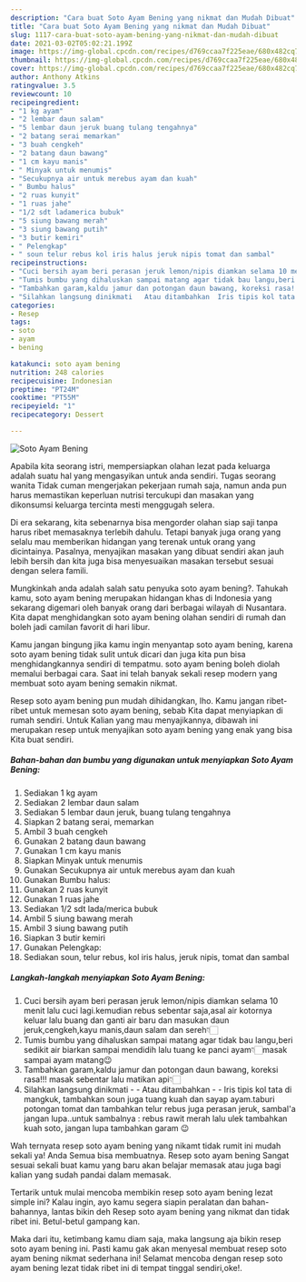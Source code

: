 ```yaml
---
description: "Cara buat Soto Ayam Bening yang nikmat dan Mudah Dibuat"
title: "Cara buat Soto Ayam Bening yang nikmat dan Mudah Dibuat"
slug: 1117-cara-buat-soto-ayam-bening-yang-nikmat-dan-mudah-dibuat
date: 2021-03-02T05:02:21.199Z
image: https://img-global.cpcdn.com/recipes/d769ccaa7f225eae/680x482cq70/soto-ayam-bening-foto-resep-utama.jpg
thumbnail: https://img-global.cpcdn.com/recipes/d769ccaa7f225eae/680x482cq70/soto-ayam-bening-foto-resep-utama.jpg
cover: https://img-global.cpcdn.com/recipes/d769ccaa7f225eae/680x482cq70/soto-ayam-bening-foto-resep-utama.jpg
author: Anthony Atkins
ratingvalue: 3.5
reviewcount: 10
recipeingredient:
- "1 kg ayam"
- "2 lembar daun salam"
- "5 lembar daun jeruk buang tulang tengahnya"
- "2 batang serai memarkan"
- "3 buah cengkeh"
- "2 batang daun bawang"
- "1 cm kayu manis"
- " Minyak untuk menumis"
- "Secukupnya air untuk merebus ayam dan kuah"
- " Bumbu halus"
- "2 ruas kunyit"
- "1 ruas jahe"
- "1/2 sdt ladamerica bubuk"
- "5 siung bawang merah"
- "3 siung bawang putih"
- "3 butir kemiri"
- " Pelengkap"
- " soun telur rebus kol iris halus jeruk nipis tomat dan sambal"
recipeinstructions:
- "Cuci bersih ayam beri perasan jeruk lemon/nipis diamkan selama 10 menit lalu cuci lagi.kemudian rebus sebentar saja,asal air kotornya keluar lalu buang dan ganti air baru dan masukan daun jeruk,cengkeh,kayu manis,daun salam dan sereh👇🏻"
- "Tumis bumbu yang dihaluskan sampai matang agar tidak bau langu,beri sedikit air biarkan sampai mendidih lalu tuang ke panci ayam👇🏻masak sampai ayam matang😉"
- "Tambahkan garam,kaldu jamur dan potongan daun bawang, koreksi rasa!!! masak sebentar lalu matikan api👇🏻"
- "Silahkan langsung dinikmati   Atau ditambahkan  Iris tipis kol tata di mangkuk, tambahkan soun juga tuang kuah dan sayap ayam.taburi potongan tomat dan tambahkan telur rebus juga perasan jeruk, sambal&#39;a jangan lupa..untuk sambalnya : rebus rawit merah lalu ulek tambahkan kuah soto, jangan lupa tambahkan garam 😉"
categories:
- Resep
tags:
- soto
- ayam
- bening

katakunci: soto ayam bening 
nutrition: 248 calories
recipecuisine: Indonesian
preptime: "PT24M"
cooktime: "PT55M"
recipeyield: "1"
recipecategory: Dessert

---
```



![Soto Ayam Bening](https://img-global.cpcdn.com/recipes/d769ccaa7f225eae/680x482cq70/soto-ayam-bening-foto-resep-utama.jpg)

Apabila kita seorang istri, mempersiapkan olahan lezat pada keluarga adalah suatu hal yang mengasyikan untuk anda sendiri. Tugas seorang  wanita Tidak cuman mengerjakan pekerjaan rumah saja, namun anda pun harus memastikan keperluan nutrisi tercukupi dan masakan yang dikonsumsi keluarga tercinta mesti menggugah selera.

Di era  sekarang, kita sebenarnya bisa mengorder olahan siap saji tanpa harus ribet memasaknya terlebih dahulu. Tetapi banyak juga orang yang selalu mau memberikan hidangan yang terenak untuk orang yang dicintainya. Pasalnya, menyajikan masakan yang dibuat sendiri akan jauh lebih bersih dan kita juga bisa menyesuaikan masakan tersebut sesuai dengan selera famili. 



Mungkinkah anda adalah salah satu penyuka soto ayam bening?. Tahukah kamu, soto ayam bening merupakan hidangan khas di Indonesia yang sekarang digemari oleh banyak orang dari berbagai wilayah di Nusantara. Kita dapat menghidangkan soto ayam bening olahan sendiri di rumah dan boleh jadi camilan favorit di hari libur.

Kamu jangan bingung jika kamu ingin menyantap soto ayam bening, karena soto ayam bening tidak sulit untuk dicari dan juga kita pun bisa menghidangkannya sendiri di tempatmu. soto ayam bening boleh diolah memalui berbagai cara. Saat ini telah banyak sekali resep modern yang membuat soto ayam bening semakin nikmat.

Resep soto ayam bening pun mudah dihidangkan, lho. Kamu jangan ribet-ribet untuk memesan soto ayam bening, sebab Kita dapat menyiapkan di rumah sendiri. Untuk Kalian yang mau menyajikannya, dibawah ini merupakan resep untuk menyajikan soto ayam bening yang enak yang bisa Kita buat sendiri.

<!--inarticleads1-->

##### Bahan-bahan dan bumbu yang digunakan untuk menyiapkan Soto Ayam Bening:

1. Sediakan 1 kg ayam
1. Sediakan 2 lembar daun salam
1. Sediakan 5 lembar daun jeruk, buang tulang tengahnya
1. Siapkan 2 batang serai, memarkan
1. Ambil 3 buah cengkeh
1. Gunakan 2 batang daun bawang
1. Gunakan 1 cm kayu manis
1. Siapkan  Minyak untuk menumis
1. Gunakan Secukupnya air untuk merebus ayam dan kuah
1. Gunakan  Bumbu halus:
1. Gunakan 2 ruas kunyit
1. Gunakan 1 ruas jahe
1. Sediakan 1/2 sdt lada/merica bubuk
1. Ambil 5 siung bawang merah
1. Ambil 3 siung bawang putih
1. Siapkan 3 butir kemiri
1. Gunakan  Pelengkap:
1. Sediakan  soun, telur rebus, kol iris halus, jeruk nipis, tomat dan sambal




<!--inarticleads2-->

##### Langkah-langkah menyiapkan Soto Ayam Bening:

1. Cuci bersih ayam beri perasan jeruk lemon/nipis diamkan selama 10 menit lalu cuci lagi.kemudian rebus sebentar saja,asal air kotornya keluar lalu buang dan ganti air baru dan masukan daun jeruk,cengkeh,kayu manis,daun salam dan sereh👇🏻
1. Tumis bumbu yang dihaluskan sampai matang agar tidak bau langu,beri sedikit air biarkan sampai mendidih lalu tuang ke panci ayam👇🏻masak sampai ayam matang😉
1. Tambahkan garam,kaldu jamur dan potongan daun bawang, koreksi rasa!!! masak sebentar lalu matikan api👇🏻
1. Silahkan langsung dinikmati  -  - Atau ditambahkan -  - Iris tipis kol tata di mangkuk, tambahkan soun juga tuang kuah dan sayap ayam.taburi potongan tomat dan tambahkan telur rebus juga perasan jeruk, sambal&#39;a jangan lupa..untuk sambalnya : rebus rawit merah lalu ulek tambahkan kuah soto, jangan lupa tambahkan garam 😉




Wah ternyata resep soto ayam bening yang nikamt tidak rumit ini mudah sekali ya! Anda Semua bisa membuatnya. Resep soto ayam bening Sangat sesuai sekali buat kamu yang baru akan belajar memasak atau juga bagi kalian yang sudah pandai dalam memasak.

Tertarik untuk mulai mencoba membikin resep soto ayam bening lezat simple ini? Kalau ingin, ayo kamu segera siapin peralatan dan bahan-bahannya, lantas bikin deh Resep soto ayam bening yang nikmat dan tidak ribet ini. Betul-betul gampang kan. 

Maka dari itu, ketimbang kamu diam saja, maka langsung aja bikin resep soto ayam bening ini. Pasti kamu gak akan menyesal membuat resep soto ayam bening nikmat sederhana ini! Selamat mencoba dengan resep soto ayam bening lezat tidak ribet ini di tempat tinggal sendiri,oke!.

